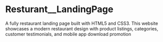 # Resturant__LandingPage
A fully restaurant landing page built with HTML5 and CSS3. This website showcases a modern restaurant design with product listings, categories, customer testimonials, and mobile app download promotion
